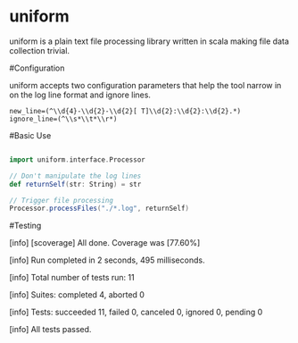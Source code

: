 uniform
====
uniform is a plain text file processing library written in scala making file data collection trivial.

#Configuration

uniform accepts two configuration parameters that help the tool narrow in on the log line format and ignore lines.

```
new_line=(^\\d{4}-\\d{2}-\\d{2}[ T]\\d{2}:\\d{2}:\\d{2}.*)
ignore_line=(^\\s*\\t*\\r*)

```


#Basic Use
```scala

import uniform.interface.Processor

// Don't manipulate the log lines
def returnSelf(str: String) = str

// Trigger file processing
Processor.processFiles("./*.log", returnSelf)

```

#Testing

[info] [scoverage] All done. Coverage was [77.60%]

[info] Run completed in 2 seconds, 495 milliseconds.

[info] Total number of tests run: 11

[info] Suites: completed 4, aborted 0

[info] Tests: succeeded 11, failed 0, canceled 0, ignored 0, pending 0

[info] All tests passed.
